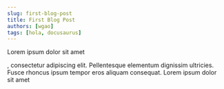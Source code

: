 ```yaml
---
slug: first-blog-post
title: First Blog Post
authors: [wgao]
tags: [hola, docusaurus]
---
```


Lorem ipsum dolor sit amet

<!-- truncate -->, consectetur adipiscing elit. Pellentesque elementum dignissim ultricies. Fusce rhoncus ipsum tempor eros aliquam consequat. Lorem ipsum dolor sit amet
